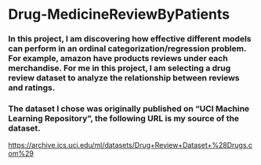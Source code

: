 # Drug-MedicineReviewByPatients

### In this project, I am discovering how effective different models can perform in an ordinal categorization/regression problem. For example, amazon have products reviews under each merchandise. For me in this project, I am selecting a drug review dataset to analyze the relationship between reviews and ratings.
### The dataset I chose was originally published on “UCI Machine Learning Repository”, the following URL is my source of the dataset.
https://archive.ics.uci.edu/ml/datasets/Drug+Review+Dataset+%28Drugs.com%29
